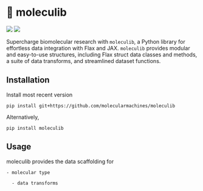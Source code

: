 # 🧬 moleculib

[![](https://img.shields.io/badge/documentation-black?logo=Sphinx)](https://molecularmachines.github.io/moleculib/index.html)
[![](https://img.shields.io/badge/PyPI-lightgray?logo=Pypi)](https://pypi.org/project/moleculib/)

Supercharge biomolecular research with `moleculib`, a Python library for effortless data integration with Flax and JAX. `moleculib` provides modular and easy-to-use structures, including Flax struct data classes and methods, a suite of data transforms, and streamlined dataset functions.

## Installation

Install most recent version

```
pip install git+https://github.com/molecularmachines/moleculib
```

Alternatively, 

```
pip install moleculib
```

## Usage
moleculib provides the data scaffolding for 

```
- molecular type

  - data transforms

```
